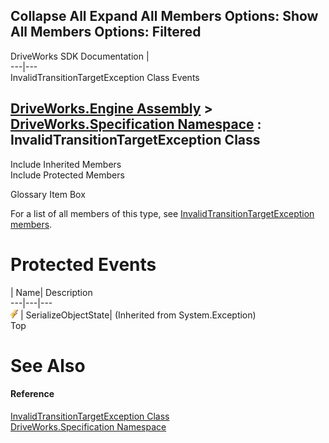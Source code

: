 Collapse All Expand All Members Options: Show All  Members Options: Filtered   
---  
DriveWorks SDK Documentation  |   
---|---  
InvalidTransitionTargetException Class Events   
  
[DriveWorks.Engine Assembly](topic2156.md) > [DriveWorks.Specification Namespace](topic10764.md) : InvalidTransitionTargetException Class  
---  
  
Include Inherited Members    
Include Protected Members    


Glossary Item Box

For a list of all members of this type, see [InvalidTransitionTargetException members](topic11028.md).

# Protected Events

| Name| Description  
---|---|---  
![Protected Event](dotnetimages/protectedEvent.gif)| SerializeObjectState|  (Inherited from System.Exception)  
Top

# See Also

#### Reference

[InvalidTransitionTargetException Class](topic11027.md)   
[DriveWorks.Specification Namespace](topic10764.md)


